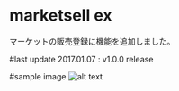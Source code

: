 # marketsell ex
マーケットの販売登録に機能を追加しました。

#last update
2017.01.07 : v1.0.0 release


#sample image
![alt text](https://github.com/chicori/TOS-Addon/blob/master/marketsell_ex/readme.jpg "market ss")
